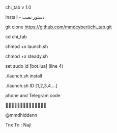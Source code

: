 chi_tab v 1.0 

Install - دستور نصب

git clone https://github.com/mmdcyberi/chi_tab.git

cd chi_tab

chmod +x launch.sh

chmod +x steady.sh

set sudo id [bot.lua] (line 4)

./launch.sh install

./launch.sh ID [1,2,3,4....]

phone and Telegram code



🍃🍃🍃🍃🍃🍃🍃🍃🍃🍃🍃🍃🍃🍃





@mmdhiddenn

Tnx To :
Naji
